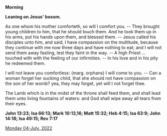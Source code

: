 **Morning**

**Leaning on Jesus' bosom.**
 
As one whom his mother comforteth, so will I comfort you. -- They brought young children to him, that he should touch them. And he took them up in his arms, put his hands upon them, and blessed them. -- Jesus called his disciples unto him, and said, I have compassion on the multitude, because they continue with me now three days and have nothing to eat; and I will not send them away fasting, lest they faint in the way. -- A high Priest ... touched with with the feeling of our infirmities. -- In his love and in his pity he redeemed them.
 
I will not leave you comfortless: (marg. orphans) I will come to you. -- Can a woman forget her sucking child, that she should not have compassion on the son of her womb? yea, they may forget, yet will I not forget thee.
 
The Lamb which is in the midst of the throne shall feed them, and shall lead them unto living fountains of waters: and God shall wipe away all tears from their eyes.  

**John 13:23; Isa 66:13; Mark 10:13,16; Matt 15:32; Heb 4:15; Isa 63:9; John 14:18; Isa 49:15; Rev 7:17**

[Monday 04-July, 2022](https://t.me/daily_light)
